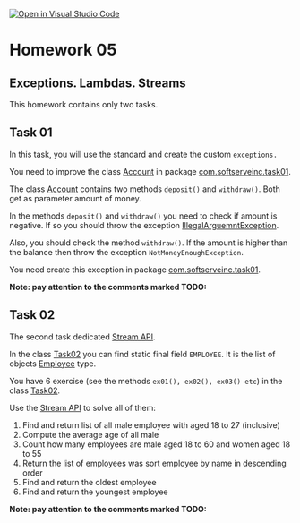 [![Open in Visual Studio Code](https://classroom.github.com/assets/open-in-vscode-f059dc9a6f8d3a56e377f745f24479a46679e63a5d9fe6f495e02850cd0d8118.svg)](https://classroom.github.com/online_ide?assignment_repo_id=6826344&assignment_repo_type=AssignmentRepo)
# Homework 05

## Exceptions. Lambdas. Streams

This homework contains only two tasks.

## Task 01

In this task, you will use the standard and create the custom `exceptions.` 

You need to improve the class [Account](src/main/java/com/softserveinc/task01/Account.java) 
in package [com.softserveinc.task01](src/main/java/com/softserveinc/task01).

The class [Account](src/main/java/com/softserveinc/task01/Account.java) contains two methods
`deposit()` and `withdraw()`. Both get as parameter amount of money.

In the methods `deposit()` and `withdraw()` you need to check if amount is negative. If so you should
throw the exception [IllegalArguemntException](https://docs.oracle.com/en/java/javase/11/docs/api/java.base/java/lang/IllegalArgumentException.html).

Also, you should check the method `withdraw()`. If the amount is higher than the balance then throw the exception `NotMoneyEnoughException`.

You need create this exception in package [com.softserveinc.task01](src/main/java/com/softserveinc/task01).

**Note: pay attention to the comments marked TODO:**

## Task 02

The second task dedicated [Stream API](https://docs.oracle.com/javase/8/docs/api/java/util/stream/Stream.html).

In the class [Task02](src/main/java/com/softserveinc/task02/Task02.java) you can find static
final field `EMPLOYEE`. It is the list of objects [Employee](src/main/java/com/softserveinc/task02/Employee.java) type.

You have 6 exercise (see the methods `ex01(), ex02(), ex03() etc`) in the class [Task02](src/main/java/com/softserveinc/task02/Task02.java).

Use the [Stream API](https://docs.oracle.com/javase/8/docs/api/java/util/stream/Stream.html) to solve all of them:

1. Find and return list of all male employee with aged 18 to 27 (inclusive)
2. Compute the average age of all male
3. Count how many employees are male aged 18 to 60 and women aged 18 to 55
4. Return the list of employees was sort employee by name in descending order
5. Find and return the oldest employee
6. Find and return the youngest employee

**Note: pay attention to the comments marked TODO:**



